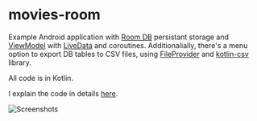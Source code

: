 # movies-room

Example Android application with [Room DB](https://developer.android.com/topic/libraries/architecture/room.html) persistant storage and [ViewModel](https://developer.android.com/topic/libraries/architecture/viewmodel.html) with [LiveData](https://developer.android.com/topic/libraries/architecture/livedata.html) and coroutines. Additionalially, there's a menu option to export DB tables to CSV files, using [FileProvider](https://developer.android.com/reference/androidx/core/content/FileProvider) and [kotlin-csv](https://github.com/doyaaaaaken/kotlin-csv) library.

All code is in Kotlin.

I explain the code in details [here](https://medium.com/@tonia.tkachuk/android-app-example-using-room-database-63f7091e69af).

![Screenshots](https://image.ibb.co/mm3ex7/movies_screenshot.png)
